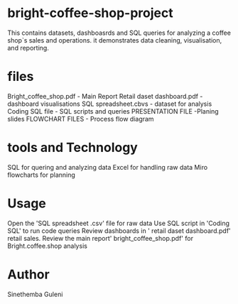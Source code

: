 # bright-coffee-shop-project

This contains datasets, dashboasrds and SQL queries for analyzing a coffee shop`s sales and operations. 
it demonstrates data cleaning, visualisation, and reporting. 

# files
Bright_coffee_shop.pdf  - Main Report
Retail daset dashboard.pdf - dashboard visualisations
SQL spreadsheet.cbvs  - dataset for analysis 
Coding SQL file  - SQL scripts and queries
PRESENTATION FILE  -Planing slides
FLOWCHART FILES  - Process flow diagram 

# tools and Technology
SQL for quering and analyzing data 
Excel for handling raw data 
Miro flowcharts for planning 

# Usage 
Open the 'SQL spreadsheet .csv' file for raw data 
Use SQL script in 'Coding SQL' to run code queries
Review dashboards in ' retail daset dashboard.pdf' retail sales.
Review the main report' bright_coffee_shop.pdf' for Bright.coffee.shop analysis


# Author 
Sinethemba Guleni
